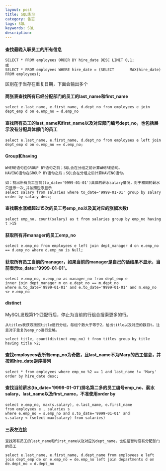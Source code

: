 ```yaml
---
layout: post
title: SQL练习
category: 备忘
tags: SQL
keywords: SQL
description: 
---
```

#### 查找最晚入职员工的所有信息
    
    SELECT * FROM employees ORDER BY hire_date DESC LIMIT 0,1;
    或
    SELECT * FROM employees WHERE hire_date = (SELECT       MAX(hire_date) FROM employees);
    
区别在于当存在重复日期，下面会输出多个

#### 两张表查找所有已经分配部门的员工的last_name和first_name

    select e.last_name, e.first_name, d.dept_no from employees e join dept_emp d on e.emp_no = d.emp_no
    
#### 查找所有员工的last_name和first_name以及对应部门编号dept_no，也包括展示没有分配具体部门的员工
    
    select e.last_name, e.first_name, d.dept_no from employees e left join dept_emp d on e.emp_no == d.emp_no;


#### Group和having

    WHERE语句在GROUP BY语句之前；SQL会在分组之前计算WHERE语句。   
    HAVING语句在GROUP BY语句之后；SQL会在分组之后计算HAVING语句。
    
    如：找出所有员工当前(to_date='9999-01-01')具体的薪水salary情况，对于相同的薪水只显示一次,并按照逆序显示
    select salary from salaries where to_date='9999-01-01' group by salary order by salary desc;

#### 查找薪水涨幅超过15次的员工号emp_no以及其对应的涨幅次数t

    select emp_no, count(salary) as t from salaries group by emp_no having t >15

#### 获取所有非manager的员工emp_no
    
    select e.emp_no from employees e left join dept_manager d on e.emp_no == d.emp_no where d.emp_no is Null;
    
#### 获取所有员工当前的manager，如果当前的manager是自己的话结果不显示，当前表示to_date='9999-01-01'。
    select e.emp_no, m.emp_no as manager_no from dept_emp e 
    inner join dept_manager m on e.dept_no == m.dept_no
    where m.to_date='9999-01-01' and e.to_date='9999-01-01' and m.emp_no <> e.emp_no
    
#### distinct

MySQL发现第1个匹配行后，停止为当前的行组合搜索更多的行。

    从titles表获取按照title进行分组，每组个数大于等于2，给出title以及对应的数目t。注意对于重复的emp_no进行忽略。
    
    select title, count(distinct emp_no) t from titles group by title having title >2;
    
#### 查找employees表所有emp_no为奇数，且last_name不为Mary的员工信息，并按照hire_date逆序排列
    
    select * from employees where emp_no %2 == 1 and last_name != 'Mary' order by hire_date desc;
    
#### 查找当前薪水(to_date='9999-01-01')排名第二多的员工编号emp_no、薪水salary、last_name以及first_name，不准使用order by

    select e.emp_no, max(s.salary), e.last_name, e.first_name 
    from employees e , salaries s 
    where e.emp_no = s.emp_no and s.to_date='9999-01-01' and
    s.salary < (select max(salary) from salaries)
    
#### 三表左连接
    查找所有员工的last_name和first_name以及对应的dept_name，也包括暂时没有分配部门的员工
    
    select e.last_name, e.first_name, d.dept_name from employees e left join dept_emp de on e.emp_no = de.emp_no left join departments d on de.dept_no = d.dept_no